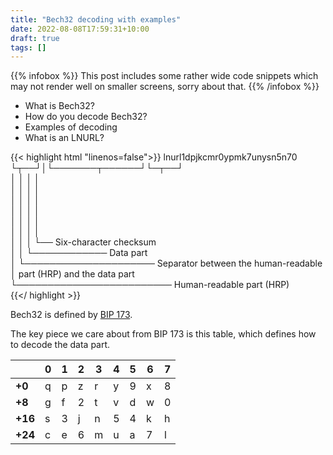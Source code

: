 ```yaml
---
title: "Bech32 decoding with examples"
date: 2022-08-08T17:59:31+10:00
draft: true
tags: []
---
```


{{% infobox %}}
This post includes some rather wide code snippets which may not render
well on smaller screens, sorry about that.
{{% /infobox %}}


* What is Bech32?
* How do you decode Bech32?
* Examples of decoding
* What is an LNURL?

{{< highlight html "linenos=false">}}
lnurl1dpjkcmr0ypmk7unysn5n70                                        
└┬──┘│└───────┬──────┘└─┬──┘                                        
 │   │        │         │                                           
 │   │        │         │                                           
 │   │        │         │                                           
 │   │        │         │                                           
 │   │        │         │                                           
 │   │        │         │                                           
 │   │        │         └── Six-character checksum                  
 │   │        └──────────── Data part                               
 │   └───────────────────── Separator between the human-readable    
 │                          part (HRP) and the data part            
 └───────────────────────── Human-readable part (HRP)               
{{</ highlight >}}

Bech32 is defined by [BIP 173](https://github.com/bitcoin/bips/blob/master/bip-0173.mediawiki).

The key piece we care about from BIP 173 is this table, which defines
how to decode the data part.

|       |0|1|2|3|4|5|6|7|
|-------|-|-|-|-|-|-|-|-|
|**+0** |q|p|z|r|y|9|x|8|
|**+8** |g|f|2|t|v|d|w|0|
|**+16**|s|3|j|n|5|4|k|h|
|**+24**|c|e|6|m|u|a|7|l|
